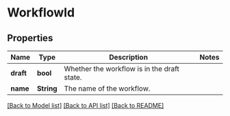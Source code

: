 # WorkflowId

## Properties

Name | Type | Description | Notes
------------ | ------------- | ------------- | -------------
**draft** | **bool** | Whether the workflow is in the draft state. | 
**name** | **String** | The name of the workflow. | 

[[Back to Model list]](../README.md#documentation-for-models) [[Back to API list]](../README.md#documentation-for-api-endpoints) [[Back to README]](../README.md)


